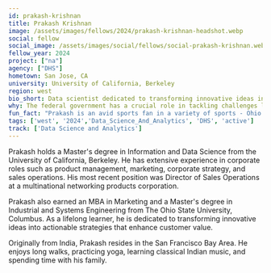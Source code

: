 ```yaml
---
id: prakash-krishnan
title: Prakash Krishnan
image: /assets/images/fellows/2024/prakash-krishnan-headshot.webp
social: fellow
social_image: /assets/images/social/fellows/social-prakash-krishnan.webp
fellow_year: 2024
project: ["na"]
agency: ["DHS"]
hometown: San Jose, CA
university: University of California, Berkeley
region: west
bio_short: Data scientist dedicated to transforming innovative ideas into actionable strategies that enhance customer value
why: The federal government has a crucial role in tackling challenges like climate change, providing affordable healthcare, addressing social inequities, and safeguarding the nation. Serving in the U.S. government represents the highest form of service and honor. The U.S. Digital Corps offers a unique opportunity to leverage cutting-edge technologies, including AI, to advance the welfare and security of our country.
fun_fact: "Prakash is an avid sports fan in a variety of sports - Ohio State Football, World Cup Soccer, Cricket and 49er Football"
tags: ['west', '2024','Data_Science_And_Analytics', 'DHS', 'active']
track: ['Data Science and Analytics']
---
```


Prakash holds a Master's degree in Information and Data Science from the University of California, Berkeley. He has extensive experience in corporate roles such as product management, marketing, corporate strategy, and sales operations. His most recent position was Director of Sales Operations at a multinational networking products corporation.

Prakash also earned an MBA in Marketing and a Master's degree in Industrial and Systems Engineering from The Ohio State University, Columbus. As a lifelong learner, he is dedicated to transforming innovative ideas into actionable strategies that enhance customer value.

Originally from India, Prakash resides in the San Francisco Bay Area. He enjoys long walks, practicing yoga, learning classical Indian music, and spending time with his family.
